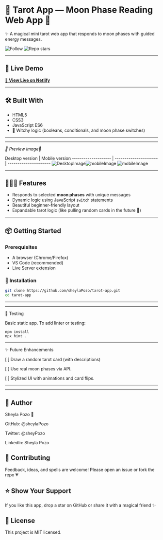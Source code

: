 
# 🔮 Tarot App — Moon Phase Reading Web App 🌙  
✨ A magical mini tarot web app that responds to moon phases with guided energy messages.

![Follow](https://img.shields.io/github/followers/sheylaPozo?style=social)
![Repo stars](https://img.shields.io/github/stars/sheylaPozo/tarot-app?style=social)

---

## 💌 Live Demo
**[🌙 View Live on Netlify](https://tarotappshey.netlify.app/)**  

---

## 🛠️ Built With

- HTML5
- CSS3
- JavaScript ES6
- 🌙 Witchy logic (booleans, conditionals, and moon phase switches)

---
---

*💛 Preview image💛*

Desktop version | Mobile version
-------------------- | ----------------------| ----------------------
![DesktopImage](https://github.com/user-attachments/assets/f84fc095-f265-4f27-abe3-d4b7937fa326)![mobileImage](https://github.com/user-attachments/assets/9e28f7f8-f334-4414-a986-f698a73d049c)
![mobileImage](https://github.com/user-attachments/assets/7316b69a-fcd1-48ac-b949-454121e3ab15)

---
## 🧙🏽‍♀️ Features

- Responds to selected **moon phases** with unique messages
- Dynamic logic using JavaScript `switch` statements
- Beautiful beginner-friendly layout
- Expandable tarot logic (like pulling random cards in the future 🔮)

---

## 📦 Getting Started

### Prerequisites

- A browser (Chrome/Firefox)
- VS Code (recommended)
- Live Server extension

### 🧾 Installation

```bash
git clone https://github.com/sheylaPozo/tarot-app.git
cd tarot-app
```
---
---

🧪 Testing

Basic static app. To add linter or testing:
```
npm install
npx hint .
```
---

✨ Future Enhancements

[ ] Draw a random tarot card (with descriptions)

[ ] Use real moon phases via API.

[ ] Stylized UI with animations and card flips.


---
---

## 👤 Author
Sheyla Pozo 💖

GitHub: @sheylaPozo

Twitter: @sheyPozo

LinkedIn: Sheyla Pozo

## 🤝 Contributing
Feedback, ideas, and spells are welcome!
Please open an issue or fork the repo 💗

## ⭐️ Show Your Support
If you like this app, drop a star on GitHub or share it with a magical friend ✨

## 📝 License
This project is MIT licensed.

